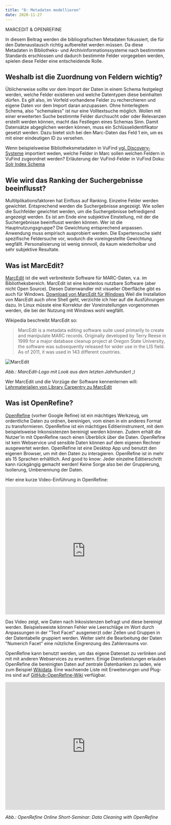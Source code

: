 ```yaml
---
title: "8: Metadaten modellieren"
date: 2020-11-27
---
```


MARCEDIT & OPENREFINE

In diesem Beitrag werden die bibliografischen Metadaten fokussiert, die für den Datenaustausch richtig aufbereitet werden müssen. Da diese Metadaten in Bibliotheks- und Archivinformationssysteme nach bestimmten Standards erschlossen und dadurch bestimmte Felder vorgegeben werden, spielen diese Felder eine entscheidende Rolle.

## Weshalb ist die Zuordnung von Feldern wichtig?
Üblicherweise sollte vor dem Import der Daten in einem Schema festgelegt werden, welche Felder existieren und welche Datentypen diese beinhalten dürfen.
Es gilt also, im Vorfeld vorhandene Felder zu recherchieren und eigene Daten vor dem Import daran anzupassen.
Ohne hinterlegtem Schema, also "schemaless" ist nur eine Volltextsuche möglich. Wollen mit einer erweiterten Suche bestimmte Felder durchsucht oder oder Relevanzen erstellt werden können, macht das Festlegen eines Schemas Sinn.
Damit Datensätze abgeglichen werden können, muss ein Schlüsselidentifikator gesetzt werden. Dazu bietet sich bei den Marc-Daten das Feld 1 ein, um es mit einer eindeutigen ID zu versehen.

Wenn beispielsweise Bibliotheksmetadaten in VuFind [vgl. Discovery-Systeme](https://kkbuhler.github.io/BAIN/2020/12/11/tag9.html) importiert weden, welche Felder in Marc sollen welchen Feldern in VuFind zugeordnet werden?
Erläuterung der VuFind-Felder in VuFind Doku: [Solr Index Schema](https://vufind.org/wiki/development:architecture:solr_index_schema)

## Wie wird das Ranking der Suchergebnisse beeinflusst?
Multitplikationsfaktoren hat Einfluss auf Ranking. Einzelne Felder werden gewichtet.
Entsprechend werden die Suchergebnisse angezeigt.
Wie sollen die Suchfelder gewichtet werden, um die Suchergebnisse befriedigend angezeigt werden.
Es ist am Ende eine subjektive Einstellung, mit der die Suchergebnisse beeinflusst werden können.
Wer ist die Hauptnutzungsgruppe? Die Gewichtung entsprechend anpassen.
Anwendung muss empirisch ausprobiert werden. 
Die Expertensuche sieht spezifische Feldersuche vor, wodurch die voreingestellte Gewichtung wegfällt.
Personalisierung ist wenig sinnvoll, da kaum wiederholbar und sehr subjektive Resultate.

## Was ist MarcEdit?
[MarcEdit](https://marcedit.reeset.net/) ist die weit verbreiteste Software für MARC-Daten, v.a. im Bibliotheksbereich. MarcEdit ist eine kostenlos nutzbare Software (aber nicht Open Source).
Diesen Datenwandler mit visueller Oberfläche gibt es auch für Windows. [Download von MarcEdit für Windows](https://marcedit.reeset.net/downloads)
Weil die Installation von MarcEdit auch ohne Shell geht, verzichte ich hier auf die Ausführungen dazu. In Linux müsste eine Korrektur der Voreinstellungen vorgenommen werden, die bei der Nutzung mit Windows wohl wegfällt.

Wikipedia beschreibt MarcEdit so:
> MarcEdit is a metadata editing software suite used primarily to create and manipulate MARC records. Originally developed by Terry Reese in 1999 for a major database cleanup project at Oregon State University, the software was subsequently released for wider use in the LIS field. As of 2011, it was used in 143 different countries.

![MarcEdit]({{https://github.com/kkbuhler/}}https://raw.githubusercontent.com/kkbuhler/BAIN/master/images/marcedit_logo.png)

*Abb.: MarcEdit-Logo mit Look aus dem letzten Jahrhundert ;)*

Wer MarcEdit und die Vorzüge der Software kennenlernen will: [Lehrmaterialien von Library Carpentry zu MarcEdit](https://librarycarpentry.org/lc-marcedit/01-introduction/index.html) 

## Was ist OpenRefine?
[OpenRefine](https://openrefine.org/) (vorher Google Refine) ist ein mächtiges Werkzeug, um ordentliche Daten zu ordnen, bereinigen, vom einen in ein anderes Format zu transformieren. OpenRefine ist ein mächtiges Editierinstrument, mit dem beispielsweise Inkonsistenzen bereinigt werden können. Zudem erhält die Nutzer'in mit OpenRefine rasch einen Überblick über die Daten. 
OpenRefine ist kein Webservice und sensible Daten können auf dem eigenen Rechner ausgewertet werden. OpenRefine ist eine Desktop App und benutzt den eigenen Browser, um mit den Daten zu interagieren. OpenRefine ist in mehr als 15 Sprachen erhältlich. And good to know: Jeder einzelne Editierschritt kann rückgängig gemacht werden! Keine Sorge also bei der Gruppierung, Isolierung, Umbenennung der Daten.

Hier eine kurze Video-Einführung in OpenRefine: 

<iframe width="500" height="400" src="https://www.youtube.com/embed/B70J_H_zAWM" frameborder="0" allow="accelerometer; autoplay; clipboard-write; encrypted-media; gyroscope; picture-in-picture" allowfullscreen></iframe>

Das Video zeigt, wie Daten nach Inkosistenzen befragt und diese bereinigt werden. Beispielsweiste können Fehler wie Leerschläge im Wort durch Anpassungen in der "Text Facet" ausgemerzt oder Zellen und Gruppen in der Datentabelle gruppiert werden. Weiter sieht die Bearbeitung der Daten "Numerich Facet" eine nützliche Eingrenzung des Zahlenraums vor. 

OpenRefine kann benutzt werden, um das eigene Datenset zu verlinken und mit mit anderen Webservices zu erweitern. Einige Dienstleistungen erlauben OpenRefine die bereinigten Daten auf zentrale Datenbanken zu laden, wie zum Beispiel [Wikidata](https://www.wikidata.org/wiki/Wikidata:Main_Page). Eine wachsende Liste mit Erweiterungen und Plug-ins sind auf [GitHub-OpenRefine-Wiki](https://github.com/OpenRefine/OpenRefine/wiki/Reconcilable-Data-Sources) verfügbar.



<iframe width="500" height="400" src="https://www.youtube.com/embed/6DIsErw8noM" frameborder="0" allow="accelerometer; autoplay; clipboard-write; encrypted-media; gyroscope; picture-in-picture" allowfullscreen></iframe>

*Abb.: OpenRefine Online Short-Seminar: Data Cleaning with OpenRefine*




